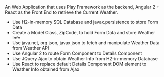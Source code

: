 An Web Application that uses Play Framework as the backend, Angular 2 + React as the Front End to retrieve the Current Weather.

* Use H2-in-memory SQL Database and javax.persistence to store Form Data
* Create a Model Class, ZipCode, to hold Form Data and store Weather Info
* Use java.net, org.json, javax.json to fetch and manipulate Weather Data from Weather API
* Use Angular 2 to route Form Component to Details Component
* Use JQuery Ajax to obtain Weather Info from H2-in-memory Database
* Use React to replace default Details Component DOM element to Weather Info obtained from Ajax
